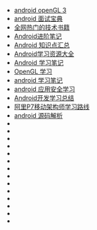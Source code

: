 * [android openGL 3](https://github.com/githubhaohao/NDK_OpenGLES_3_0) 
* [android 面试宝典](https://github.com/yangkun19921001/Blog) 
* [全网热门的技术书籍](https://github.com/TIM168/technical_books) 
* [Android进阶笔记](https://github.com/leavesCZY/AndroidGuide) 
* [Android 知识点汇总](https://github.com/crazyqiang/AndroidStudy) 
* [Android学习资源大全](https://github.com/zhujun2730/Android-Learning-Resources) 
* [Android 学习笔记](https://github.com/pengMaster/BestNote) 
* [OpenGL 学习](https://learnopengl-cn.github.io/01%20Getting%20started/01%20OpenGL/) 
* [android 学习笔记](https://github.com/GcsSloop/AndroidNote)
* [android 应用安全学习](https://github.com/r0ysue/AndroidSecurityStudy)
* [Android开发学习总结](https://github.com/aserbao/AserbaosAndroid)
* [阿里P7移动架构师学习路线](https://github.com/Timdk857/Android-Architecture-knowledge-2-)
* [android 源码解析](https://github.com/LittleFriendsGroup/AndroidSdkSourceAnalysis)
* []() 
* []() 
* []() 
* []() 
* []() 
* []() 
* []() 
* []() 
* []() 
* []() 
* []() 
* []() 
* []() 
* []() 